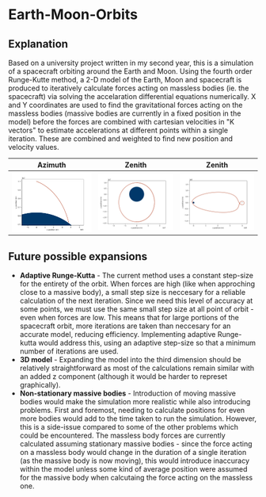 # Earth-Moon-Orbits
## Explanation
Based on a university project written in my second year, this is a simulation of a spacecraft orbiting around the Earth and Moon. Using the fourth order Runge-Kutte method, a 2-D model of the Earth, Moon and spacecraft is produced to iteratively calculate forces acting on massless bodies (ie. the spacecraft) via solving the accelaration differential equations numerically. X and Y coordinates are used to find the gravitational forces acting on the massless bodies (massive bodies are currently in a fixed position in the model) before the forces are combined with cartesian velocities in "K vectors" to estimate accelerations at different points within a single iteration. These are combined and weighted to find new position and velocity values.

Azimuth             |  Zenith             |  Zenith
:-------------------------:|:-------------------------:|:-------------------------:
<img src="/readme_pics/Low earth orbit crash.png" />  |  <img src="/readme_pics/Elliptical earth orbit.png" />  |  <img src="/readme_pics/Figure of eight moon orbit.png" />

## Future possible expansions
- **Adaptive Runge-Kutta** - The current method uses a constant step-size for the entirety of the orbit. When forces are high (like when approching close to a massive body), a small step size is neccesary for a reliable calculation of the next iteration. Since we need this level of accuracy at some points, we must use the same small step size at all point of orbit - even when forces are low. This means that for large portions of the spacecraft orbit, more iterations are taken than neccesary for an accurate model, reducing efficiency. Implementing adaptive Runge-kutta would address this, using an adaptive step-size so that a minimum number of iterations are used.
- **3D model** - Expanding the model into the third dimension should be relatively straightforward as most of the calculations remain similar with an added z component (although it would be harder to represet graphically).
- **Non-stationary massive bodies** - Introduction of moving massive bodies would make the simulation more realistic while also introducing problems. First and foremost, needing to calculate positions for even more bodies would add to the time taken to run the simulation. However, this is a side-issue compared to some of the other problems which could be encountered. The massless body forces are currently calculated assuming stationary massive bodies - since the force acting on a massless body would change in the duration of a single iteration (as the massive body is now moving), this would introduce inaccuracy within the model unless some kind of average position were assumed for the massive body when calcutaing the force acting on the massless one. 
